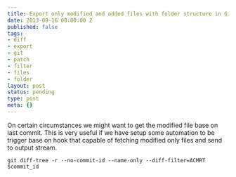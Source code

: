 ```yaml
---
title: Export only modified and added files with folder structure in Git
date: 2013-09-16 00:00:00 Z
published: false
tags:
- diff
- export
- git
- patch
- filter
- files
- folder
layout: post
status: pending
type: post
meta: {}
---
```


On certain circumstances we might want to get the modified file base on last commit. This is very useful if we have setup some automation to be trigger base on hook that capable of fetching modified only files and send to output stream.

```
git diff-tree -r --no-commit-id --name-only --diff-filter=ACMRT $commit_id
```
